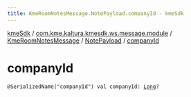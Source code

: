 ```yaml
---
title: KmeRoomNotesMessage.NotePayload.companyId - kmeSdk
---
```


[kmeSdk](../../../index.html) / [com.kme.kaltura.kmesdk.ws.message.module](../../index.html) / [KmeRoomNotesMessage](../index.html) / [NotePayload](index.html) / [companyId](./company-id.html)

# companyId

`@SerializedName("companyId") val companyId: `[`Long`](https://kotlinlang.org/api/latest/jvm/stdlib/kotlin/-long/index.html)`?`